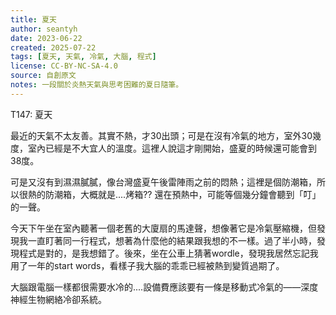 ```yaml
---
title: 夏天
author: seantyh
date: 2023-06-22
created: 2025-07-22
tags: [夏天, 天氣, 冷氣, 大腦, 程式]
license: CC-BY-NC-SA-4.0
source: 自創原文
notes: 一段關於炎熱天氣與思考困難的夏日隨筆。
---
```

T147: 夏天

最近的天氣不太友善。其實不熱，才30出頭；可是在沒有冷氣的地方，室外30幾度，室內已經是不大宜人的溫度。這裡人說這才剛開始，盛夏的時候還可能會到38度。

可是又沒有到濕濕膩膩，像台灣盛夏午後雷陣雨之前的悶熱；這裡是個防潮箱，所以很熱的防潮箱，大概就是....烤箱?? 還在預熱中，可能等個幾分鐘會聽到「叮」的一聲。

今天下午坐在室內聽著一個老舊的大廈扇的馬達聲，想像著它是冷氣壓縮機，但發現我一直盯著同一行程式，想著為什麼他的結果跟我想的不一樣。過了半小時，發現程式是對的，是我想錯了。後來，坐在公車上猜著wordle，發現我居然忘記我用了一年的start words，看樣子我大腦的乖乖已經被熱到變質過期了。

大腦跟電腦一樣都很需要水冷的....設備費應該要有一條是移動式冷氣的——深度神經生物網絡冷卻系統。